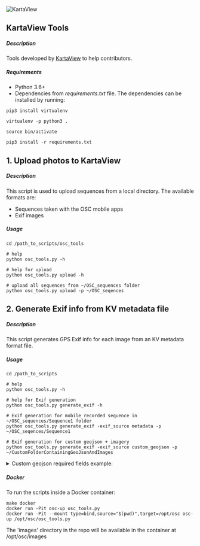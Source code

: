 ![KartaView](https://github.com/kartaview/upload-scripts/blob/master/logo-KartaView-light.png)

## KartaView Tools

##### Description
Tools developed by [KartaView](https://kartaview.org/) to help contributors.

##### Requirements
* Python 3.6+
* Dependencies from _requirements.txt_ file.
The dependencies can be installed by running:
```
pip3 install virtualenv

virtualenv -p python3 .

source bin/activate

pip3 install -r requirements.txt
```

## 1. Upload photos to KartaView

##### Description
This script is used to upload sequences from a local directory. The available formats are:
* Sequences taken with the OSC mobile apps
* Exif images
 
##### Usage
```
cd /path_to_scripts/osc_tools

# help
python osc_tools.py -h

# help for upload
python osc_tools.py upload -h

# upload all sequences from ~/OSC_sequences folder
python osc_tools.py upload -p ~/OSC_seqences

```

## 2. Generate Exif info from KV metadata file

##### Description
This script generates GPS Exif info for each image from an KV metadata format file.

##### Usage
```
cd /path_to_scripts

# help
python osc_tools.py -h

# help for Exif generation
python osc_tools.py generate_exif -h

# Exif generation for mobile recorded sequence in ~/OSC_sequences/Sequence1 folder
python osc_tools.py generate_exif -exif_source metadata -p ~/OSC_seqences/Sequence1

# Exif generation for custom geojson + imagery 
python osc_tools.py generate_exif -exif_source custom_geojson -p ~/CustomFolderContainingGeoJsonAndImages
```

<details>
  <summary>Custom geojson required fields example:</summary>
 
 ```javascript
      
 {
         "type":"FeatureCollection",
         "features":[
            {
               "type":"Feature",
               "properties":{
                  "order":1.0,
                  "path":"relative_image_path_1.jpg",
                  "direction":236.0,
                  "Lat":1.910309,
                  "Lon":1.503069,
                  "Timestamp":"2020-01-20T08:00:01Z"
               },
               "geometry":{ 
                  "type":"Point",
                  "coordinates":[ 1.503069408072847, 1.910308570011793 ]
               }
            },
            {
               "type":"Feature",
               "properties":{
                  "order":2.0,
                  "path":"relative_image_path_2.jpg",
                  "direction":236.0,
                  "Lat":1.910199,
                  "Lon":1.502908,
                  "Timestamp":"2020-01-20T08:01:21Z"
               },
               "geometry":{
                  "type":"Point",
                  "coordinates":[ 1.502907515952158, 1.910198963742701 ]
               }
            },
            {
               "type":"Feature",
               "properties":{
                  "order":3.0,
                  "path":"relative_image_path_3.jpg",
                  "direction":236.0,
                  "Lat":1.910096,
                  "Lon":1.502764,
                  "Timestamp":"2020-01-20T08:12:10Z"
               },
               "geometry":{
                  "type":"Point",
                  "coordinates":[ 1.50276400212099, 1.910095961756973 ]
               }
            }
         ]
      
 }


   ```
  
</details>


##### Docker
To run the scripts inside a Docker container:
```
make docker
docker run -Pit osc-up osc_tools.py
docker run -Pit --mount type=bind,source="$(pwd)",target=/opt/osc osc-up /opt/osc/osc_tools.py
```
The 'images' directory in the repo will be available in the container at /opt/osc/images
